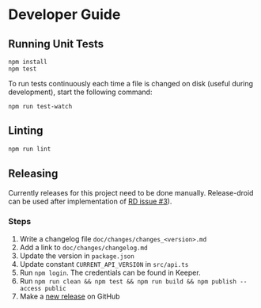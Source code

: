 # Developer Guide

## Running Unit Tests

```shell
npm install
npm test
```

To run tests continuously each time a file is changed on disk (useful during development), start the following command:

```shell
npm run test-watch
```

## Linting

```sh
npm run lint
```

## Releasing

Currently releases for this project need to be done manually. Release-droid can be used after implementation of [RD issue #3](https://github.com/exasol/extension-manager-interface/issues/3)).

### Steps

1. Write a changelog file `doc/changes/changes_<version>.md`
1. Add a link to `doc/changes/changelog.md`
1. Update the version in `package.json`
1. Update constant `CURRENT_API_VERSION` in `src/api.ts`
1. Run `npm login`. The credentials can be found in Keeper.
1. Run `npm run clean && npm test && npm run build && npm publish --access public`
1. Make a [new release](https://github.com/exasol/extension-manager-interface/releases/new) on GitHub
